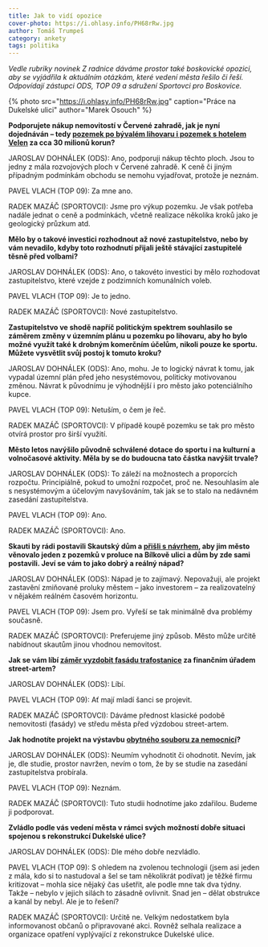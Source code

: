 ```yaml
---
title: Jak to vidí opozice
cover-photo: https://i.ohlasy.info/PH68rRw.jpg
author: Tomáš Trumpeš
category: ankety
tags: politika
---
```


*Vedle rubriky novinek Z radnice dáváme prostor také boskovické opozici, aby se vyjádřila k aktuálním otázkám, které vedení města řešilo či řeší. Odpovídají zástupci ODS, TOP 09 a sdružení Sportovci pro Boskovice.*

{% photo src="https://i.ohlasy.info/PH68rRw.jpg" caption="Práce na Dukelské ulici" author="Marek Osouch" %}

**Podporujete nákup nemovitostí v Červené zahradě, jak je nyní dojednáván – tedy [pozemek po bývalém lihovaru i pozemek s hotelem Velen](http://www.ohlasy.info/clanky/2018/03/velen-prodej.html) za cca 30 milionů korun?**

JAROSLAV DOHNÁLEK (ODS): Ano, podporuji nákup těchto ploch. Jsou to jedny z mála rozvojových ploch v Červené zahradě. K ceně či jiným případným podmínkám obchodu se nemohu vyjadřovat, protože je neznám.

PAVEL VLACH (TOP 09): Za mne ano.

RADEK MAZÁČ (SPORTOVCI): Jsme pro výkup pozemku. Je však potřeba nadále jednat o ceně a podmínkách, včetně realizace několika kroků jako je geologický průzkum atd.

**Mělo by o takové investici rozhodnout až nové zastupitelstvo, nebo by vám nevadilo, kdyby toto rozhodnutí přijali ještě stávající zastupitelé těsně před volbami?**

JAROSLAV DOHNÁLEK (ODS): Ano, o takovéto investici by mělo rozhodovat zastupitelstvo, které vzejde z podzimních komunálních voleb.

PAVEL VLACH (TOP 09): Je to jedno.

RADEK MAZÁČ (SPORTOVCI): Nové zastupitelstvo.

**Zastupitelstvo ve shodě napříč politickým spektrem souhlasilo se záměrem změny v územním plánu u pozemku po lihovaru, aby ho bylo možné využít také k drobným komerčním účelům, nikoli pouze ke sportu. Můžete vysvětlit svůj postoj k tomuto kroku?**

JAROSLAV DOHNÁLEK (ODS): Ano, mohu. Je to logický návrat k tomu, jak vypadal územní plán před jeho nesystémovou, politicky motivovanou změnou. Návrat k původnímu je výhodnější i pro město jako potenciálního kupce.

PAVEL VLACH (TOP 09): Netuším, o čem je řeč.

RADEK MAZÁČ (SPORTOVCI): V případě koupě pozemku se tak pro město otvírá prostor pro širší využití.

**Město letos navýšilo původně schválené dotace do sportu i na kulturní a volnočasové aktivity. Měla by se do budoucna tato částka navýšit trvale?**

JAROSLAV DOHNÁLEK (ODS): To záleží na možnostech a proporcích rozpočtu. Principiálně, pokud to umožní rozpočet, proč ne. Nesouhlasím ale s nesystémovým a účelovým navyšováním, tak jak se to stalo na nedávném zasedání zastupitelstva.

PAVEL VLACH (TOP 09): Ano.

RADEK MAZÁČ (SPORTOVCI): Ano.

**Skauti by rádi postavili Skautský dům a [přišli s návrhem](http://www.ohlasy.info/clanky/2018/02/rozhovor-skauti.html), aby jim město věnovalo jeden z pozemků v proluce na Bílkově ulici a dům by zde sami postavili. Jeví se vám to jako dobrý a reálný nápad?**

JAROSLAV DOHNÁLEK (ODS): Nápad je to zajímavý. Nepovažuji, ale projekt zastavění zmiňované proluky městem – jako investorem – za realizovatelný v nějakém reálném časovém horizontu.

PAVEL VLACH (TOP 09): Jsem pro. Vyřeší se tak minimálně dva problémy současně.

RADEK MAZÁČ (SPORTOVCI): Preferujeme jiný způsob. Město může určitě nabídnout skautům jinou vhodnou nemovitost.

**Jak se vám líbí [záměr vyzdobit fasádu trafostanice](http://www.ohlasy.info/clanky/2018/05/vyzdoba-trafa.html) za finančním úřadem street-artem?**

JAROSLAV DOHNÁLEK (ODS): Líbí.

PAVEL VLACH (TOP 09): Ať mají mladí šanci se projevit.

RADEK MAZÁČ (SPORTOVCI): Dáváme přednost klasické podobě nemovitosti (fasády) ve středu města před výzdobou street-artem. 

**Jak hodnotíte projekt na výstavbu [obytného souboru za nemocnicí](http://www.boskovice.cz/urbanisticka-studie-obytneho-souboru-za-nemocnici/d-29907)?**

JAROSLAV DOHNÁLEK (ODS): Neumím vyhodnotit či ohodnotit. Nevím, jak je, dle studie, prostor navržen, nevím o tom, že by se studie na zasedání zastupitelstva probírala. 

PAVEL VLACH (TOP 09): Neznám.

RADEK MAZÁČ (SPORTOVCI): Tuto studii hodnotíme jako zdařilou. Budeme ji podporovat.

**Zvládlo podle vás vedení města v rámci svých možností dobře situaci spojenou s rekonstrukcí Dukelské ulice?**

JAROSLAV DOHNÁLEK (ODS): Dle mého dobře nezvládlo.

PAVEL VLACH (TOP 09): S ohledem na zvolenou technologii (jsem asi jeden z mála, kdo si to nastudoval a šel se tam několikrát podívat) je těžké firmu kritizovat – mohla sice nějaký čas ušetřit, ale podle mne tak dva týdny. Takže – nebylo v jejich silách to zásadně ovlivnit. Snad jen – dělat obstrukce a kanál by nebyl. Ale je to řešení?

RADEK MAZÁČ (SPORTOVCI): Určitě ne. Velkým nedostatkem byla informovanost občanů o připravované akci. Rovněž selhala realizace a organizace opatření vyplývající z rekonstrukce Dukelské ulice.
